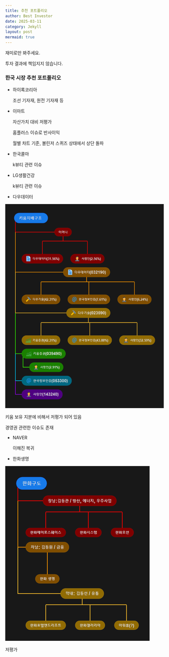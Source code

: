 ```yaml
---
title: 추천 포트폴리오
author: Best Investor
date: 2025-03-11
category: Jekyll
layout: post
mermaid: true
---
```


재미로만 봐주세요.

투자 결과에 책임지지 않습니다. 


### 한국 시장 추천 포트폴리오

* 하이록코리아

    조선 기자재, 원전 기자재 등 


* 이마트

    자산가치 대비 저평가

    홈플러스 이슈로 반사이익

    월별 차트 기준, 볼린저 스퀴즈 상태에서 상단 돌파 


* 한국콜마

    k뷰티 관련 이슈 

* LG생활건강

    k뷰티 관련 이슈 

* 다우데이터 

![image](/img/kiwoom.png)

키움 보유 지분에 비해서 저평가 되어 있음

경영권 관련한 이슈도 존재

* NAVER

    이해진 복귀

* 한화생명 

![image](/img/한화구도.png)
   
   저평가 
